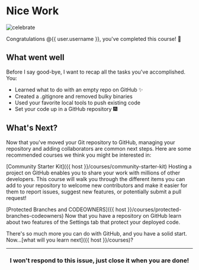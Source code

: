 # Nice Work

![celebrate](https://octodex.github.com/images/Professortocat_v2.png)

Congratulations @{{ user.username }}, you've completed this course! :tada:

## What went well

Before I say good-bye, I want to recap all the tasks you've accomplished. You:

- Learned what to do with an empty repo on GitHub :sparkles:
- Created a .gitignore and removed bulky binaries
- Used your favorite local tools to push existing code
- Set your code up in a GitHub repository :fireworks:

## What's Next?

Now that you've moved your Git repository to GitHub, managing your repository and adding collaborators are common next steps. Here are some recommended courses we think you might be interested in:

[Community Starter Kit]({{ host }}/courses/community-starter-kit)
Hosting a project on GitHub enables you to share your work with millions of other developers. This course will walk you through the different items you can add to your repository to welcome new contributors and make it easier for them to report issues, suggest new features, or potentially submit a pull request!

[Protected Branches and CODEOWNERS]({{ host }}/courses/protected-branches-codeowners)
Now that you have a repository on GitHub learn about two features of the Settings tab that protect your deployed code. 

There's so much more you can do with GitHub, and you have a solid start. Now...[what will you learn next]({{ host }}/courses)?

<hr>
<h3 align="center">I won't respond to this issue, just close it when you are done!</h3>
